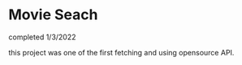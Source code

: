 # Movie Seach

completed 1/3/2022

this project was one of the first fetching and using opensource API.

